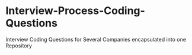 # Interview-Process-Coding-Questions
Interview Coding Questions for Several Companies encapsulated into one Repository
